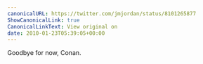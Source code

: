```yaml
---
canonicalURL: https://twitter.com/jmjordan/status/8101265877
ShowCanonicalLink: true
CanonicalLinkText: View original on
date: 2010-01-23T05:39:05+00:00
---
```

Goodbye for now, Conan.